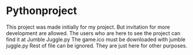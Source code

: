 # Pythonproject
This project was made initially for my project. But invitation for more development are allowed.
The users who are here to see the project can find it at Jumble Juggle.py
The game.ico must be downloaded with jumble juggle.py
Rest of file can be ignored. They are just here for other purposes.
